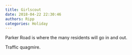 ```yaml
---
title: Girlscout
date: 2018-04-22 22:30:46
authors: Ripp
categories: Holiday
---
```


 Parker Road is where the many residents will go in and out.

Traffic quagmire.